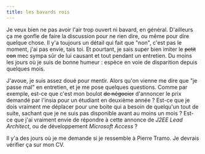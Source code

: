 ```yaml
---
title: les bavards rois
---
```


Je veux bien ne pas avoir l'air trop ouvert ni bavard, en général. D'ailleurs
ça me gonfle de faire la discussion pour ne rien dire, ou même pour dire
quelque chose. Il y'a toujours un détail qui fait que "non", c'est pas le
moment, j'ai pas envie, tais toi. Et pourtant, je sais super bien imiter le
<s>petit con</s> mec sympa sûr de lui causant et tout pendant un entretien. Du
moins les jours où je suis de bonne humeur : espèce en voie de disparition
depuis quelques mois.

J'avoue, je suis assez doué pour mentir. Alors qu'on vienne me dire que "je
passe mal" en entretien, et je me pose quelques questions. Comme par exemple,
est-ce que c'est mon boulot <s>de négocier</s> d'annoncer le prix demandé par
l'insia pour un étudiant en deuxième année ? Est-ce que je dois vraiment me
déplacer pour une boite qui a besoin de quelqu'un tout de suite, sachant que
je ne suis pas disponible avant au moins un mois ? Est-ce que j'ai vraiment
envie de répondre à cette annonce de _J2EE Lead Architect_, ou de
développement _Microsoft Access_ ?

Il y'a des jours où je me demande si je ressemble à Pierre Tramo. Je devrais
vérifier ça sur mon CV.


